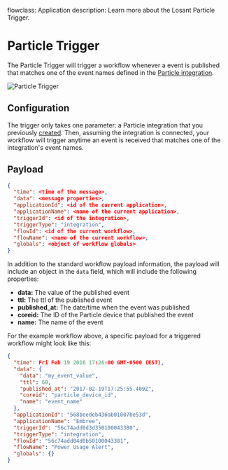 flowclass: Application
description: Learn more about the Losant Particle Trigger.

# Particle Trigger

The Particle Trigger will trigger a workflow whenever a event is published that matches one of the event names defined in the [Particle integration](/applications/integrations/#particle).

![Particle Trigger](/images/workflows/triggers/particle-trigger.png "Particle Trigger")

## Configuration

The trigger only takes one parameter: a Particle integration that you previously [created](/applications/integrations/#particle). Then, assuming the integration is connected, your workflow will trigger anytime an event is received that matches one of the integration's event names.

## Payload

```json
{
  "time": <time of the message>,
  "data": <message properties>,
  "applicationId": <id of the current application>,
  "applicationName": <name of the current application>,
  "triggerId": <id of the integration>,
  "triggerType": "integration",
  "flowId": <id of the current workflow>,
  "flowName": <name of the current workflow>,
  "globals": <object of workflow globals>
}
```

In addition to the standard workflow payload information, the payload will include an object in the `data` field, which will include the following properties:

* **data:** The value of the published event
* **ttl:** The ttl of the published event
* **published_at:** The date/time when the event was published
* **coreid:** The ID of the Particle device that published the event
* **name:** The name of the event

For the example workflow above, a specific payload for a triggered workflow might look like this:

```json
{
  "time": Fri Feb 19 2016 17:26:00 GMT-0500 (EST),
  "data": {
    "data": "my_event_value",
    "ttl": 60,
    "published_at": "2017-02-19T17:25:55.409Z",
    "coreid": "particle_device_id",
    "name": "event_name"
  },
  "applicationId": "568beedeb436ab01007be53d",
  "applicationName": "Embree",
  "triggerId": "56c74add0d3d350100043380",
  "triggerType": "integration",
  "flowId": "56c74add04d0b50100043381",
  "flowName": "Power Usage Alert",
  "globals": {}
}
```
